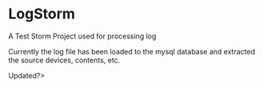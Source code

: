 LogStorm
========

A Test Storm Project used for processing log

Currently the log file has been loaded to the mysql database and extracted the source devices, contents, etc.

Updated?>
